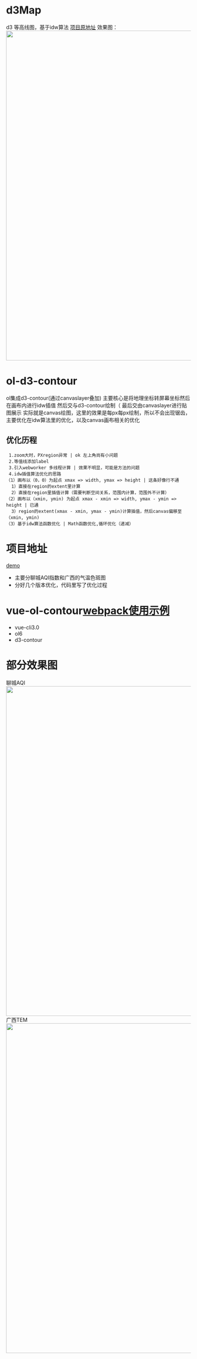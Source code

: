 # d3Map
d3 等高线图，基于idw算法
[项目原地址](https://github.com/sgcc/d3Map.git)
效果图：
  <img width="900" src="https://liquid-zhangliquan.github.io/ol-d3-contours/images/20170626014633.png">

# ol-d3-contour 
ol集成d3-contour(通过canvaslayer叠加)
主要核心是将地理坐标转屏幕坐标然后在画布内进行idw插值
然后交与d3-contour绘制（
最后交由canvaslayer进行贴图展示
实际就是canvas绘图，这里的效果是每px每px绘制，所以不会出现锯齿，主要优化在idw算法里的优化，以及canvas画布相关的优化

## 优化历程
```
 1.zoom大时，PXregion异常 | ok 左上角尚有小问题
 2.等值线添加label
 3.引入webworker 多线程计算 | 效果不明显，可能是方法的问题
 4.idw插值算法优化的思路
（1）画布以（0，0）为起点 xmax => width, ymax => height | 这条好像行不通
  1）直接在region的extent里计算
  2）直接在region里插值计算（需要判断空间关系，范围内计算，范围外不计算）
（2）画布以（xmin, ymin) 为起点 xmax - xmin => width, ymax - ymin => height | 已通
  3）region的extent(xmax - xmin, ymax - ymin)计算插值，然后canvas偏移至（xmin, ymin)
（3）基于idw算法函数优化 | Math函数优化,循环优化（递减）
```

# 项目地址
[demo](https://liquid-zhangliquan.github.io/ol-d3-contours/)
* 主要分聊城AQI指数和广西的气温色斑图
* 分好几个版本优化，代码里写了优化过程

# vue-ol-contour[webpack使用示例](https://github.com/Liquid-Zhangliquan/d3-contour-map)
* vue-cli3.0
* ol6
* d3-contour


# 部分效果图
聊城AQI
  <img width="900" src="https://liquid-zhangliquan.github.io/ol-d3-contours/images/lc.jpg">
广西TEM
 <img width="900" src="https://liquid-zhangliquan.github.io/ol-d3-contours/images/gx.jpg">


